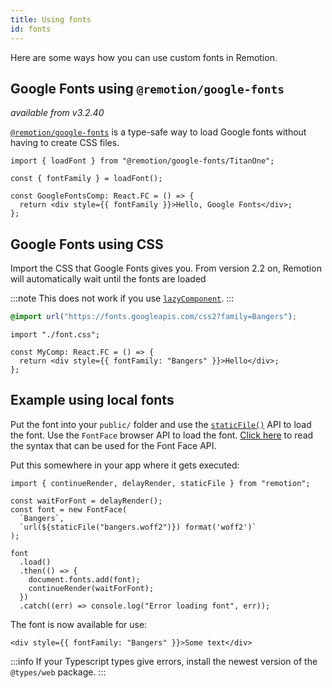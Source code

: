 ```yaml
---
title: Using fonts
id: fonts
---
```


Here are some ways how you can use custom fonts in Remotion.

## Google Fonts using `@remotion/google-fonts`

_available from v3.2.40_

[`@remotion/google-fonts`](/docs/google-fonts/index.md) is a type-safe way to load Google fonts without having to create CSS files.

```tsx title="MyComp.tsx"
import { loadFont } from "@remotion/google-fonts/TitanOne";

const { fontFamily } = loadFont();

const GoogleFontsComp: React.FC = () => {
  return <div style={{ fontFamily }}>Hello, Google Fonts</div>;
};
```

## Google Fonts using CSS

Import the CSS that Google Fonts gives you. From version 2.2 on, Remotion will automatically wait until the fonts are loaded

:::note
This does not work if you use [`lazyComponent`](/docs/composition#lazycomponent).
:::

```css title="font.css"
@import url("https://fonts.googleapis.com/css2?family=Bangers");
```

```tsx twoslash title="MyComp.tsx"
import "./font.css";

const MyComp: React.FC = () => {
  return <div style={{ fontFamily: "Bangers" }}>Hello</div>;
};
```

## Example using local fonts

Put the font into your `public/` folder and use the [`staticFile()`](/docs/staticfile) API to load the font. Use the `FontFace` browser API to load the font. [Click here](https://developer.mozilla.org/en-US/docs/Web/CSS/@font-face) to read the syntax that can be used for the Font Face API.

Put this somewhere in your app where it gets executed:

```tsx twoslash title="load-fonts.ts"
import { continueRender, delayRender, staticFile } from "remotion";

const waitForFont = delayRender();
const font = new FontFace(
  `Bangers`,
  `url(${staticFile("bangers.woff2")}) format('woff2')`
);

font
  .load()
  .then(() => {
    document.fonts.add(font);
    continueRender(waitForFont);
  })
  .catch((err) => console.log("Error loading font", err));
```

The font is now available for use:

```tsx twoslash title="MyComp.tsx"
<div style={{ fontFamily: "Bangers" }}>Some text</div>
```

:::info
If your Typescript types give errors, install the newest version of the `@types/web` package.
:::
